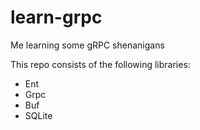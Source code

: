 # learn-grpc

Me learning some gRPC shenanigans

This repo consists of the following libraries:

- Ent
- Grpc
- Buf
- SQLite
